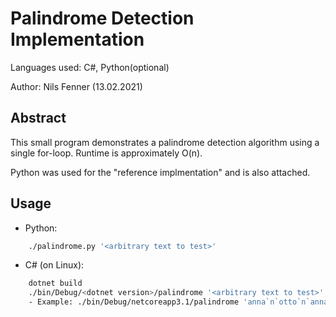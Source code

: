 # Palindrome Detection Implementation

Languages used: C#, Python(optional)

Author: Nils Fenner (13.02.2021)

## Abstract

This small program demonstrates a palindrome detection algorithm using a single for-loop.
Runtime is approximately O(n).

Python was used for the "reference implmentation" and is also attached.

## Usage

- Python:
```bash
    ./palindrome.py '<arbitrary text to test>'
```

- C# (on Linux):
```bash
    dotnet build
    ./bin/Debug/<dotnet version>/palindrome '<arbitrary text to test>'
    - Example: ./bin/Debug/netcoreapp3.1/palindrome 'anna`n`otto`n`anna'
```
